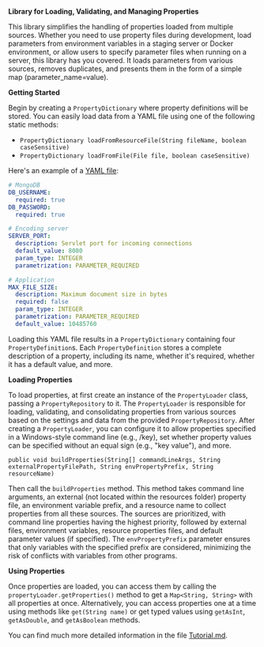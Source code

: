 **Library for Loading, Validating, and Managing Properties**

This library simplifies the handling of properties loaded from multiple sources. Whether you need to use property files
during development,
load parameters from environment variables in a staging server or Docker environment, or allow users to specify
parameter files
when running on a server, this library has you covered. It loads parameters from various sources, removes duplicates,
and presents them in the form of a simple map (parameter_name=value).

**Getting Started**

Begin by creating a `PropertyDictionary` where property definitions will be stored. You can easily load data from a YAML
file
using one of the following static methods:

- `PropertyDictionary loadFromResourceFile(String fileName, boolean caseSensitive)`
- `PropertyDictionary loadFromFile(File file, boolean caseSensitive)`

Here's an example of a [YAML file](/src/test/resources/example.yaml):

```yaml
# MongoDB
DB_USERNAME:
  required: true
DB_PASSWORD:
  required: true

# Encoding server
SERVER_PORT:
  description: Servlet port for incoming connections
  default_value: 8080
  param_type: INTEGER
  parametrization: PARAMETER_REQUIRED

# Application
MAX_FILE_SIZE:
  description: Maximum document size in bytes
  required: false
  param_type: INTEGER
  parametrization: PARAMETER_REQUIRED
  default_value: 10485760
```

Loading this YAML file results in a `PropertyDictionary` containing four `PropertyDefinition`s.
Each `PropertyDefinition` stores
a complete description of a property, including its name, whether it's required, whether it has a default value, and
more.

**Loading Properties**

To load properties, at first create an instance of the `PropertyLoader` class, passing a `PropertyRepository` to it.
The `PropertyLoader` is responsible for loading, validating, and consolidating properties from various sources based on
the settings
and data from the provided `PropertyRepository`. After creating a `PropertyLoader`, you can configure it to allow
properties
specified in a Windows-style command line (e.g., /key), set whether property values can be specified without an equal
sign (e.g., "key value"), and more.

`public void buildProperties(String[] commandLineArgs, String externalPropertyFilePath, String envPropertyPrefix, String resourceName)`

Then call the `buildProperties` method. This method takes command line arguments, an external  (not located within the
resources folder) property file,
an environment variable prefix, and a resource name to collect properties from all these sources. The sources are
prioritized, with command line properties
having the highest priority, followed by external files, environment variables, resource properties files, and default
parameter values (if specified).
The `envPropertyPrefix` parameter ensures that only variables with the specified prefix are considered, minimizing the
risk of conflicts with variables from other programs.

**Using Properties**

Once properties are loaded, you can access them by calling the `propertyLoader.getProperties()` method to get
a `Map<String, String>`
with all properties at once. Alternatively, you can access properties one at a time using methods
like `get(String name)`
or get typed values using `getAsInt`, `getAsDouble`, and `getAsBoolean` methods.

You can find much more detailed information in the file [Tutorial.md](doc/tutorial.md).